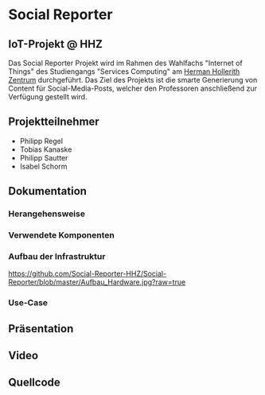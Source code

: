 # Social Reporter
## IoT-Projekt @ HHZ
Das Social Reporter Projekt wird im Rahmen des Wahlfachs "Internet of Things" des Studiengangs "Services Computing" am [Herman Hollerith Zentrum](http://www.hhz.de/home/) durchgeführt.
Das Ziel des Projekts ist die smarte Generierung von Content für Social-Media-Posts, welcher den Professoren anschließend zur Verfügung gestellt wird. 

## Projektteilnehmer

* Philipp Regel
* Tobias Kanaske
* Philipp Sautter
* Isabel Schorm


## Dokumentation
### Herangehensweise
### Verwendete Komponenten
### Aufbau der Infrastruktur
https://github.com/Social-Reporter-HHZ/Social-Reporter/blob/master/Aufbau_Hardware.jpg?raw=true
### Use-Case


## Präsentation


## Video


## Quellcode

